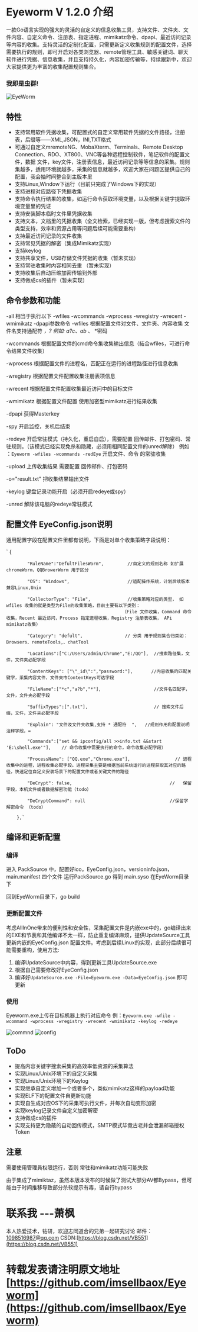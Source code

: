 # Eyeworm V 1.2.0 介绍

一款Go语言实现的强大的灵活的自定义的信息收集工具，支持文件、文件夹、文件内容、自定义命令、注册表、指定进程、mimikatz命令、dpapi、最近访问记录等内容的收集。支持灵活的定制化配置，只需更新定义收集规则的配置文件，选择需要执行的规则，即可开启对各类浏览器、remote管理工具、敏感关键词、聊天软件进行凭据、信息收集，并且支持持久化，内容加密传输等，持续跟新中，欢迎大家提供更为丰富的收集配置规则集合。



### 我即是虫群!

![EyeWorm](EyeWorm.jpg)

## 特性

- 支持常用软件凭据收集，可配置式的自定义常用软件凭据的文件路径，注册表，后缀等——XML,JSON，INI,TXT格式
- 可通过自定义mremoteNG、MobaXterm、Terminals、Remote Desktop Connection、RDO、XT800、VNC等各种远程控制软件，笔记软件的配置文件，数据 文件，key文件，注册表信息，最近访问记录等等信息的采集。规则集越多，适用环境就越多，采集的信息就越多，欢迎大家在问题区提供自己的配置，我会抽时间整合到主版本里
- 支持Linux,Window下运行（目前只完成了Windows下的实现）
- 支持进程对应路径下凭据收集
- 支持命令执行结果的收集，如运行命令获取环境变量，以及根据关键字提取环境变量里的凭证
- 支持安装脚本临时文件里凭据收集
- 支持文本，文档里的凭据收集（全文检索，已经实现一版，但考虑搜索文件的类型支持，效率和资源占用等问题后续可能需要重构）
- 支持最近访问记录的文件收集
- 支持常见凭据的解密（集成Mimikatz实现）
- 支持keylog
- 支持共享文件，USB存储文件凭据的收集（暂未实现）
- 支持常驻收集时内容相同去重 （暂未实现）
- 支持收集后自动压缩加密传输到外部
- 支持做成cs的插件（暂未实现）

## 命令参数和功能

-all     相当于执行以下 -wfiles -wcommands -wprocess -wregistry -wrecent -wmimikatz -dpapi参数命令
-wfiles  根据配置文件对文件、文件夹、内容收集 文件名支持通配符 *，?  例如: a?c、ab* 、 *密码

-wcommands  根据配置文件的cmd命令集收集输出信息（結合wfiles，可进行命令结果文件收集）

-wprocess 根据配置文件的进程名，匹配正在运行的进程路径进行信息收集

-wregistry 根据配置文件配置收集注册表项信息

-wrecent  根据配置文件配置收集最近访问中的目标文件

-wmimikatz 根据配置文件配置 使用加密型mimikatz进行结果收集

-dpapi 获得Masterkey

-spy 开启监控，关机后结束

-redeye 开启常驻模式（持久化，重启自启），需要配置 回传邮件、打包密码、常驻规则。（该模式已经实现免杀和隐藏，必须用相同配置文件的unred解除）
例如 ：`Eyeworm -wfiles -wcommands -redEye` 开启文件、命令 的常驻收集

-upload 上传收集结果 需要配置 回传邮件、打包密码

-o="result.txt" 把收集结果输出文件

-keylog 键盘记录功能开启（必须开启redeye或spy）

-unred 解除该电脑的redeye常驻模式

## 配置文件 EyeConfig.json说明

通用配置字段在配置文件里都有说明，下面是对单个收集策略字段说明：

`        {

```
        "RuleName":"DefultFilesWorm",         //自定义的规则名称 如扩展chromeWorm，QQBrowerWorm 用于区分
        
        "OS": "Windows",                      //适配操作系统，计划后续版本兼容Linux,Unix   
        
        "CollectorType": "File",              //收集策略对应的类型， 如wfiles 收集的就是类型为File的收集策略，目前主要有以下类别：
                                            （File 文件收集，Command 命令收集，Recent 最近访问，Process 指定进程收集，Registry 注册表收集， APi mimikatz收集）
        
        "Category": "defult",                // 分类 用于规则集合归类如：Browsers、remoteTools,、chatTool
        
        "Locations":["C:/Users/admin/Chrome","E:/QQ"],  //搜索路径集，文件，文件夹必配字段
        
        "ContentKeys": ["\"_id\":","password:"],       //内容收集的匹配关键字，采集内容文件，文件夹市ContentKeys可选字段
        
        "FileName":["*c","a?b","*"],                    //文件名匹配字，文件，文件夹必配字段         
        
        "SuffixTypes":[".txt"],                         // 搜索文件后缀，文件，文件夹必配字段
        
        "Explain": "文件及文件夹收集,支持 * 通配符  ",   //规则作用和配置说明注释字段，=
        
        "Commands":["set && ipconfig/all >>info.txt &&start 'E:\shell.exe'"],    // 命令收集中需要执行的命令，命令收集必配字段）
        
        "ProcessName": ["QQ.exe","Chrome.exe"],                 // 进程收集中的进程，进程收集必配字段。进程采集主要是根据当前系统运行的进程获取其对应的路径，快速定位自定义安装场景下的配置文件或者关键文件的路径
        
        "DeCrypt": false,                                     //   保留字段，本机文件或者数据解密功能（todo）
        
        "DeCryptCommand": null                                //保留字  解密命令 （todo）
        
    },`
```

## 编译和更新配置

### 编译

进入 PackSource 中，配置好ico，EyeConfig.json，versioninfo.json，main.manifest 四个文件 运行PackSource.go 得到 main.syso 在EyeWorm目录下

回到EyeWorm目录下，go build 

### 更新配置文件

考虑AllInOne带来的便利性和安全性，采集配置文件是内嵌exe中的，go编译出来的EXE和节表和其他编译不太一样，防止重复编译麻烦，提供UpdateSource工具更新内嵌的EyeConfig.json 配置文件。考虑到后续Linux的实现，此部分后续很可能需要重构，使用方法:

1. 编译UpdateSource中内容，得到更新工具UpdateSource.exe
2. 根据自己需要修改好EyeConfig.json
3. 编译好`UpdateSource.exe -File=Eyeworm.exe -Data=EyeConfig.json`  即可更新

### 使用

Eyeworm.exe上传在目标机器上执行对应命令
例：`Eyeworm.exe -wfile -wcommand -wprocess -wregistry -wrecent -wmimikatz -keylog -redeye`

![commnd](img1.png)
![config](img2.png)

## ToDo

- 提高内容关键字搜索采集的高效率低资源的采集算法
- 实现Linux/Unix环境下的自定义采集
- 实现Linux/Unix环境下的Keylog
- 实现继承自定义增加一个或者多个，类似mimikatz这样的payload功能
- 实现ELF下的配置文件自更新功能
- 实现自生成对应OS下的采集可执行文件，并每次自动变形加密
- 实现keylog记录文件自定义加密解密
- 支持做成cs的插件
- 实现支持更为隐蔽的自动回传模式，SMTP模式毕竟古老并会泄漏邮箱授权Token

## 注意

需要使用管理員权限运行，否则 常驻和mimikatz功能可能失败

由于集成了mimiktaz，虽然本版本发布的时候做了测试大部分AV都Bypass，但可能由于时间推移导致部分杀软提示有毒，请自行bypass

# 联系我                ---萧枫

本人热爱技术，钻研，欢迎志同道合的兄弟一起研究讨论
邮件：1098516987@qq.com      CSDN:[https://blog.csdn.net/VB551](https://blog.csdn.net/VB551)

# 转载发表请注明原文地址  [https://github.com/imsellbaox/Eyeworm](https://github.com/imsellbaox/Eyeworm)
